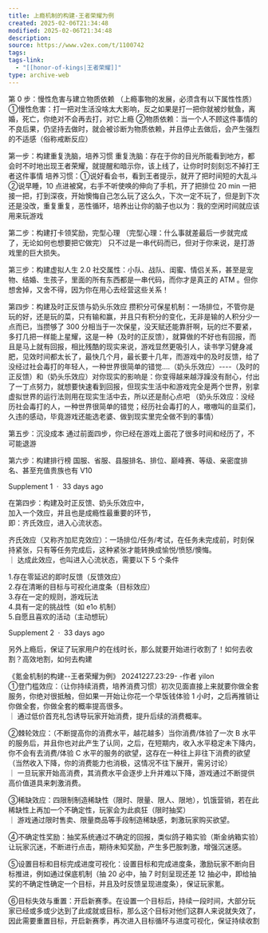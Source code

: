 ```yaml
---
title: 上瘾机制的构建-王者荣耀为例
created: 2025-02-06T21:34:48
modified: 2025-02-06T21:34:48
description: 
source: https://www.v2ex.com/t/1100742
tags: 
tags-link:
  - "[[honor-of-kings|王者荣耀]]"
type: archive-web
---
```

第 0 步：慢性危害与建立物质依赖 （上瘾事物的发展，必须含有以下属性性质） ①慢性危害：打一把对生活没啥太大影响，反之如果是打一把你就被炒鱿鱼，离婚，死亡，你绝对不会再去打，对它上瘾 ②物质依赖：当一个人不顾这件事情的不良后果，仍坚持去做时，就会被诊断为物质依赖，并且停止去做后，会产生强烈的不适感（俗称戒断反应）

第一步：构建重复洗脑，培养习惯 重复洗脑：存在于你的目光所能看到地方，都会时不时地出现王者荣耀，就提醒和暗示你，该上线了，让你时时刻刻忘不掉打王者这件事情 培养习惯：①说好看会书，看到王者提示，就开了把时间短的大乱斗②说早睡，10 点进被窝，右手不听使唤的伸向了手机，开了把排位 20 min 一把接一把，打到深夜，开始懊悔自己怎么玩了这么久，下次一定不玩了，但是到下次还是没改，重复重复，恶性循环，培养出让你的脑子也以为：我的空闲时间就应该用来玩游戏

第二步：构建打卡领奖励，完型心理 （完型心理：什么事就差最后一步就完成了，无论如何也想要把它做完） 只不过是一串代码而已，但对于你来说，是打游戏里的巨大损失。

第三步：构建虚拟人生 2.0 社交属性：小队、战队、闺蜜、情侣关系，甚至是宠物、结婚、生孩子，里面的所有东西都是一串代码，而你才是真正的 ATM 。但你想舍掉，又舍不得，因为你在用心去经营这些关系！

第四步：构建及时正反馈与奶头乐效应 攒积分可保星机制：一场排位，不管你是玩的好，还是玩的菜，只有输和赢，并且只有积分的变化，无非是输的人积分少一点而已，当攒够了 300 分相当于一次保星，没天赋还能靠肝啊，玩的烂不要紧，多打几把一样能上星耀，这是一种（及时的正反馈），就算做的不好也有回报，而且是马上就有回报，相比残酷的现实来说，游戏显然更吸引人，读书学习健身减肥，见效时间都太长了，最快几个月，最长要十几年，而游戏中的及时反馈，给了没经过社会毒打的年轻人，一种世界很简单的错觉....（奶头乐效应）----（及时的正反馈）和（奶头乐效应）对你现实的影响是：你变得越来越浮躁没有耐心，付出了一丁点努力，就想要快速看到回报，但现实生活中和游戏完全是两个世界，别拿虚拟世界的运行法则用在现实生活中去，所以还是耐心点吧 （奶头乐效应：没经历社会毒打的人，一种世界很简单的错觉；经历社会毒打的人，嗷嗷叫的韭菜们，久违的感动，毕竟游戏还能选老婆、做到现实里完全做不到的事情）

第五步：沉没成本 通过前面四步，你已经在游戏上面花了很多时间和经历了，不可能退游

第六步：构建排行榜 国服、省服、县服排名、排位、巅峰赛、等级、亲密度排名、甚至充值贵族也有 V10

Supplement 1  ·  33 days ago

在第四步：构建及时正反馈、奶头乐效应中，  
加入一个效应，并且也是成瘾性最重要的环节，  
即：齐氏效应，进入心流状态。  
  
齐氏效应（又称齐加尼克效应）：一场排位/任务/考试，在任务未完成前，时刻保持紧张，只有等任务完成后，这种紧张才能转换成愉悦/愤怒/懊悔。  
｜ 达成此效应，也叫进入心流状态，需要以下 5 个条件  
  
1.存在零延迟的即时反馈（反馈效应）  
2.存在清晰的目标与可视化进度条（目标效应）  
3.存在一定的规则，游戏玩法  
4.具有一定的挑战性（如 e1o 机制）  
5.自愿且喜欢的活动（主动想玩）

Supplement 2  ·  33 days ago

另外上瘾后，保证了玩家用户的在线时长，那么就要开始进行收割了！如何去收割？高效地割，如何去构建  
  
《氪金机制的构建--王者荣耀为例》 20241227.23:29- -作者 yilon  
①登门槛效应：（让你持续消费，培养消费习惯）初次见面直接上来就要你做全套服务，你绝对很抵触，但如果一开始让你花一个早饭钱体验 1 小时，之后再推销让你做全套，你做全套的概率提高很多。  
｜ 通过低价首充礼包诱导玩家开始消费，提升后续的消费概率。  
  
②棘轮效应：（不断提高你的消费水平，越花越多）当你消费/体验了一次 B 水平的服务后，并且你也对此产生了认同，之后，在短期内，收入水平稳定未下降内，你不会有去消费/体验 C 水平的服务的欲望，这存在一种往上非往下消费的欲望（当然收入下降，你的消费能力也消极，这情况不往下展开，需另讨论）  
｜ 一旦玩家开始高消费，其消费水平会逐步上升并难以下降，游戏通过不断提供高价值道具来刺激消费。  
  
③稀缺效应：四限制制造稀缺性（限时、限量、限人、限地），饥饿营销，若在此稀缺性上再加一个不确定性，玩家会为此疯狂（限时抽奖）  
｜ 游戏通过限时售卖、限量商品等手段制造稀缺感，刺激玩家购买欲望。  
  
④不确定性奖励：抽奖系统通过不确定的回报，类似鸽子箱实验（斯金纳箱实验）让玩家沉迷，不断进行点击，期待未知奖励，产生多巴胺刺激，增强沉迷感。  
  
⑤设置目标和目标完成进度可视化：设置目标和完成进度条，激励玩家不断向目标推进，例如通过保底机制（抽 20 必中，抽 7 时刻呈现还差 12 抽必中，即给抽奖的不确定性确定一个目标，并且及时反馈呈现进度条），保证玩家氪。  
  
⑥目标失效与重置：开启新赛季。在设置一个目标后，持续一段时间，大部分玩家已经或多或少达到了此成就或目标，那么这个目标对他们这群人来说就失效了，因此需要重置目标，开启新赛季，再次进入目标循环与进度可视化，保证持续收割